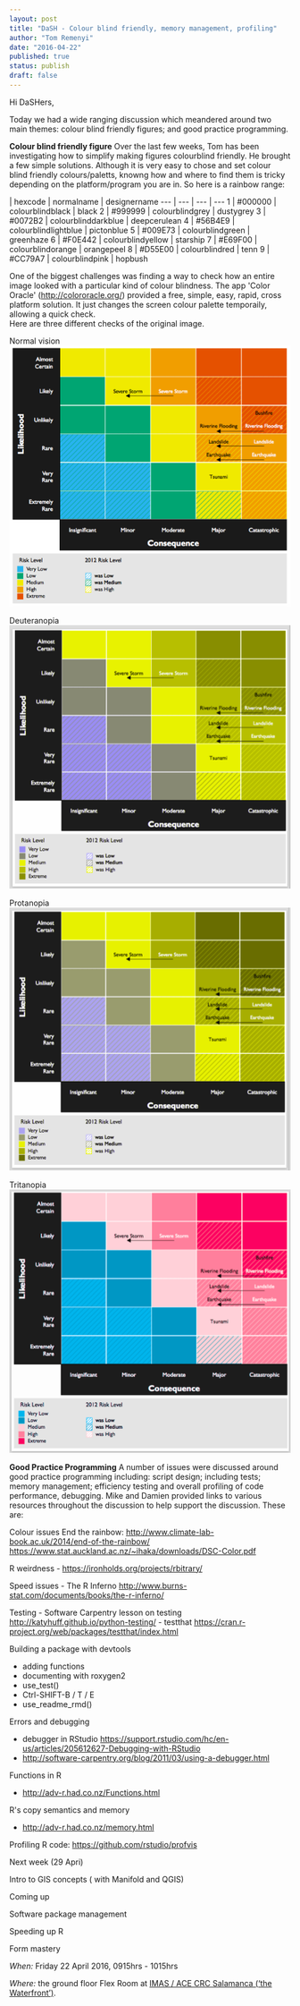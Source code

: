 ```yaml
---
layout: post
title: "DaSH - Colour blind friendly, memory management, profiling"
author: "Tom Remenyi"
date: "2016-04-22"
published: true
status: publish
draft: false
---
```

 
Hi DaSHers, 

Today we had a wide ranging discussion which meandered around two main themes:  colour blind friendly figures; and good practice programming.

**Colour blind friendly figure**
Over the last few weeks, Tom has been investigating how to simplify making figures colourblind friendly. He brought a few simple solutions.  Although it is very easy to chose and set colour blind friendly colours/paletts, knowng how and where to find them is tricky depending on the platform/program you are in.  So here is a rainbow range:

 | hexcode | normalname | designername
--- | --- | --- | ---
1 | #000000 | colourblindblack | black
2 | #999999 | colourblindgrey | dustygrey
3 | #0072B2 | colourblinddarkblue | deepcerulean
4 | #56B4E9 | colourblindlightblue | pictonblue
5 | #009E73 | colourblindgreen | greenhaze
6 | #F0E442 | colourblindyellow | starship
7 | #E69F00 | colourblindorange | orangepeel
8 | #D55E00 | colourblindred | tenn
9 | #CC79A7 | colourblindpink | hopbush

One of the biggest challenges was finding a way to check how an entire image looked with a particular kind of colour blindness.  The app 'Color Oracle' (http://colororacle.org/) provided a free, simple, easy, rapid, cross platform solution. It just changes the screen colour palette temporaily, allowing a quick check.  
Here are three different checks of the original image.  

Normal vision
![imageref](/figures/colourblindfriendly/TSNDRA_normal_vision_colours.png)

Deuteranopia
![imageref](/figures/colourblindfriendly/TSNDRA_colorblind_test_1.png)

Protanopia
![imageref](/figures/colourblindfriendly/TSNDRA_colorblind_test_2.png)

Tritanopia
![imageref](/figures/colourblindfriendly/TSNDRA_colorblind_test_3.png)

**Good Practice Programming**
A number of issues were discussed around good practice programming including: script design; including tests; memory management; efficiency testing and overall profiling of code performance, debugging. Mike and Damien provided links to various resources throughout the discussion to help support the discussion.  These are:

Colour issues 
   End the rainbow: http://www.climate-lab-book.ac.uk/2014/end-of-the-rainbow/
   https://www.stat.auckland.ac.nz/~ihaka/downloads/DSC-Color.pdf

R weirdness - https://ironholds.org/projects/rbitrary/

Speed issues - The R Inferno http://www.burns-stat.com/documents/books/the-r-inferno/

Testing - Software Carpentry lesson on testing  http://katyhuff.github.io/python-testing/
        - testthat https://cran.r-project.org/web/packages/testthat/index.html

Building a package with devtools
   - adding functions
   - documenting with roxygen2
   - use_test()
   - Ctrl-SHIFT-B / T / E
   - use_readme_rmd()

Errors and debugging
 - debugger in RStudio https://support.rstudio.com/hc/en-us/articles/205612627-Debugging-with-RStudio
 - http://software-carpentry.org/blog/2011/03/using-a-debugger.html

Functions in R
 - http://adv-r.had.co.nz/Functions.html

R's copy semantics and memory
  - http://adv-r.had.co.nz/memory.html

Profiling R code: https://github.com/rstudio/profvis
 

Next week (29 Apri)

Intro to GIS concepts ( with Manifold and QGIS)

Coming up

Software package management 

Speeding up R

Form mastery


  
*When:*
Friday 22 April 2016, 0915hrs - 1015hrs

*Where:*
the ground floor Flex Room at [IMAS / ACE CRC Salamanca (‘the Waterfront’)](https://www.google.com.au/maps/place/Antarctic+Climate+%26+Ecosystems+CRC/@-42.8864995,147.3332809,17.25z/data=!4m2!3m1!1s0x0000000000000000:0x6643069d32752fb7).

